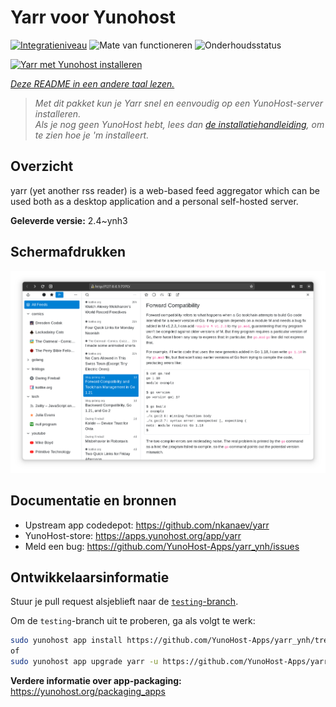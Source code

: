 <!--
NB: Deze README is automatisch gegenereerd door <https://github.com/YunoHost/apps/tree/master/tools/readme_generator>
Hij mag NIET handmatig aangepast worden.
-->

# Yarr voor Yunohost

[![Integratieniveau](https://apps.yunohost.org/badge/integration/yarr)](https://ci-apps.yunohost.org/ci/apps/yarr/)
![Mate van functioneren](https://apps.yunohost.org/badge/state/yarr)
![Onderhoudsstatus](https://apps.yunohost.org/badge/maintained/yarr)

[![Yarr met Yunohost installeren](https://install-app.yunohost.org/install-with-yunohost.svg)](https://install-app.yunohost.org/?app=yarr)

*[Deze README in een andere taal lezen.](./ALL_README.md)*

> *Met dit pakket kun je Yarr snel en eenvoudig op een YunoHost-server installeren.*  
> *Als je nog geen YunoHost hebt, lees dan [de installatiehandleiding](https://yunohost.org/install), om te zien hoe je 'm installeert.*

## Overzicht

yarr (yet another rss reader) is a web-based feed aggregator which can be used both as a desktop application and a personal self-hosted server.

**Geleverde versie:** 2.4~ynh3

## Schermafdrukken

![Schermafdrukken van Yarr](./doc/screenshots/screenshot.png)

## Documentatie en bronnen

- Upstream app codedepot: <https://github.com/nkanaev/yarr>
- YunoHost-store: <https://apps.yunohost.org/app/yarr>
- Meld een bug: <https://github.com/YunoHost-Apps/yarr_ynh/issues>

## Ontwikkelaarsinformatie

Stuur je pull request alsjeblieft naar de [`testing`-branch](https://github.com/YunoHost-Apps/yarr_ynh/tree/testing).

Om de `testing`-branch uit te proberen, ga als volgt te werk:

```bash
sudo yunohost app install https://github.com/YunoHost-Apps/yarr_ynh/tree/testing --debug
of
sudo yunohost app upgrade yarr -u https://github.com/YunoHost-Apps/yarr_ynh/tree/testing --debug
```

**Verdere informatie over app-packaging:** <https://yunohost.org/packaging_apps>
